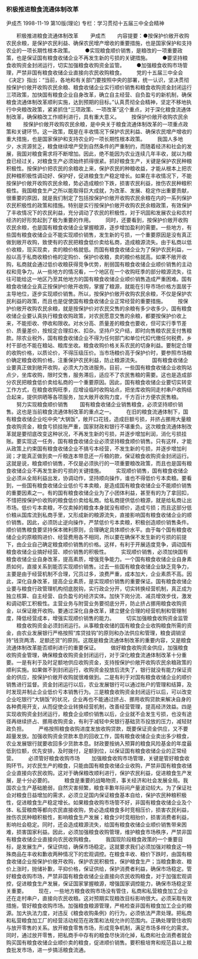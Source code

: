 ### 积极推进粮食流通体制改革
尹成杰
1998-11-19
第10版(理论)
专栏：学习贯彻十五届三中全会精神

　　积极推进粮食流通体制改革
　　尹成杰
　　内容提要：●按保护价敞开收购农民余粮，是保护农民利益、确保农民增产增收的重要措施，也是国家保护和支持农业的一项长期性根本政策。
　　●实现粮食顺价销售，是粮改的一项重要政策，也是保证国有粮食收储企业不再发生新的亏损的关键措施。
　　●要坚持粮食收购资金封闭运行，切实加强粮食收购资金监管。
　　●加强粮食收购市场管理，严禁非国有粮食收储企业直接向农民收购粮食。
　　党的十五届三中全会《决定》指出：“当前，各地和有关部门要按照中央的部署，统一认识，坚决贯彻按保护价敞开收购农民余粮、粮食收储企业实行顺价销售和粮食收购资金封闭运行三项政策，加快国有粮食企业自身改革，确立自主经营、自负盈亏的新机制，确保粮食流通体制改革顺利实施，达到预期的目标。”认真贯彻全会精神，坚定不移地执行中央粮改政策，紧紧抓住“三项政策、一项改革”这个重点，对于深化粮食流通体制改革，确保粮改工作顺利进行，具有重大意义。
　　按保护价敞开收购农民余粮
　　按保护价敞开收购农民余粮，是中央关于粮食流通体制改革的一项重点政策和关键环节。这一政策，既是在丰收情况下保护农民利益、确保农民增产增收的重大措施，也是国家保护和支持农业的一项长期性根本政策。
　　我国人多地少，水资源贫乏，粮食继续增产受到自然条件的严重制约，而随着经济和社会的发展，我国对粮食需求将不断增加。因此，绝不能因为农业连续几年丰收，就以为粮食已经过关，对粮食生产必须始终抓得很紧。抓好粮食生产，关键是保护农民种粮积极性。按保护价把农民的余粮收上来，保护农民的种粮收益，才能从根本上把农民种粮积极性调动好、保护好，促进粮食生产稳定增长。如果在丰收情况下，不能按保护价敞开收购农民余粮，势必造成粮价下跌，损害农民利益，挫伤农民种粮积极性。我国粮食生产之所以能取得巨大成就，为改革、发展、稳定作出重要贡献，很重要的原因，就是我们制定了包括按保护价敞开收购农民余粮在内的一系列保护农民积极性的政策和措施。特别是实行按保护价敞开收购农民余粮政策，有效保护了丰收情况下的农民利益，充分调动了农民的积极性，对于巩固和发展农业和农村经济的好形势起到了极为重要的作用。
　　同时，还要看到，按保护价敞开收购农民余粮，也是国有粮食收储企业掌握粮源，逐步增加盈利的需要。一些地方，有些国有粮食收储企业不能实现顺价销售，发生新的亏损，一个重要原因是没有真正做到敞开收购，致使有的农民把粮食低价卖给私商，造成粮源流失。由于私商以低价收粮，现买现卖，卖的粮价格就低。而国有粮食收储企业为了保护农民利益，一般以高于私商收粮价格的定购价、保护价收粮，卖的粮价格就高。如果不敞开收购，私商就会通过低价收粮获得竞争优势，削弱国有粮食收储企业顺价销售的主动权和竞争力。从一些地方的情况看，一个地区在一个收购旺季的部分粮源流失，往往可能给这一地区乃至其他地方的国有粮食收储企业顺价销售造成严重困难。国有粮食收储企业真正按保护价敞开收购，掌握了粮源，就能在引导市场价格方面居于主导地位，逐步实现顺价销售。所以，按保护价敞开收购农民余粮，不仅是保护农民利益的政策，而且也是促使国有粮食收储企业正常经营的重要措施。
　　按保护价敞开收购农民余粮，就是按保护价对农民交售的余粮有多少收多少。国有粮食收储企业要认真执行粮食收购政策，对农民愿意交售的余粮，都要按保护价收上来，不能拒收、停收和限收。对水分高、质量差的粮食也要收，但可实行季节差价、质量差价，按规定合理扣水、扣杂。坚持户交户结，即时向售粮农民支付售粮款。除农业税外，国有粮食收储企业不得为任何部门和单位代扣代缴任何税费，乡村干部也不能在粮站、粮库坐收。粮食收购价格关系农民的切身利益。要制定合理的收购价格，以质论价，不得压级压价。当市场粮价高于保护价时，要参照市场粮价确定粮食收购价格，注重保护农民利益，防止粮源流失。
　　国有粮食收储企业要真正做到敞开收购，必须大力改进服务。目前，一些国有粮食收储企业收购站点少，坐库收购，限时交售，服务滞后，适应不了农民售粮的需要。这也是造成部分农民把粮食低价卖给私商的一个重要原因。因此，国有粮食收储企业要切实转变工作方式，在粮食收购旺季，应增设临时收购站点，把坐库收购同走村串户收购结合起来，提供烘晒等各项服务，加大敞开收购力度，千方百计方便农民售粮。
　　努力实现粮食顺价销售
　　国有粮食收储企业销售粮食，必须坚持顺价销售。这也是当前粮食流通体制改革的重点之一。
　　在旧的粮食流通体制下，国有粮食收储企业吃中央“大锅饭”，敞开口花钱，造成巨额亏损，并挤占挪用大量粮食收购资金，粮食亏损挂账严重，国家财政和银行不堪重负。这次粮食流通体制改革就是要彻底改变这种状况，不再发生新的亏损，并逐步增加利润，消化亏损挂账。要实现这一任务，国有粮食收储企业必须坚持粮食顺价销售。只有这样，才能从政策上约束国有粮食收储企业不搞亏本经营，不发生新的亏损，并逐步增加利润；才能真正做到卖一斤粮连本带息还一斤粮的款，保证粮食收购资金封闭运行。这就是说，粮食顺价销售，不仅是必须执行的一项重要粮改政策，而且也是国有粮食收储企业不再发生新的亏损的关键措施。
　　实现顺价销售，国有粮食收储企业必须从全局利益出发，协调动作，坚持顺向操作，谁也不得低价亏本卖粮。要看到，一些国有粮食收储企业低价亏本卖粮，是造成国有粮食收储企业不能顺价销售的重要因素之一。有的国有粮食收储企业为了小团体利益，甚至有的为了拿回扣，不惜把按保护价收购的粮食低价卖给私商。给私商提供低价粮源，就是给私商让出市场。低价亏本卖粮，不仅卖掉的粮食本身就没有顺价，造成亏损；而且这部分低价粮从国库流到私商手里，又形成新的粮源流失，直接影响国有粮食收储企业的顺价销售。因此，必须防止逆向操作，严禁低价亏本卖粮，积极创造顺价销售条件。顺价销售粮食要坚持保本微利原则，合理确定具体顺价水平。由于每个国有粮食收储企业的原粮购进价、经营费用各不相同，所以要在确保不发生新的亏损的前提下，由企业自己确定粮食顺价销售的价格。这样，有利于开展适度竞争，调动国有粮食收储企业搞好经营、顺价销售的积极性。
　　实现顺价销售，必须加快国有粮食收储企业自身改革，提高素质，增强竞争能力。一个国有粮食收储企业自身素质如何，直接关系到能否实现顺价销售。过去一些国有粮食收储企业缺乏竞争力，主要是由于经营机制不合理，冗员过多，浪费严重，成本加大，企业素质不高。因此，深化自身改革，提高企业素质，是实现顺价销售的重要保证。国有粮食收储企业要与粮食行政管理机构彻底脱钩，实行政企分开，切实转换经营机制，真正成为独立核算、自主经营、自负盈亏的经济实体。加快下岗分流、减员增效步伐，激发和调动职工积极性。主营业务与附营业务要彻底分开，防止挤占挪用粮食收购资金，以保证敞开收购。要通过深化自身改革，建立健全合理的经营机制和管理制度，降低经营成本，增强实现顺价销售的能力。
　　切实加强粮食收购资金监管
　　粮食收购资金必须封闭运行。从事粮食收储的国有粮食企业收购粮食所需的资金，由农业发展银行严格按照“库贷挂钩”的原则和办法供应和管理，粮食调销坚持“钱货两清、足额还贷”的原则。这既是粮食流通体制改革的重要内容，又是粮食流通体制改革能否顺利进行的重要保证。
　　做好粮食收购资金供应，加强粮食收购资金管理，确保粮食收购资金封闭运行，对于深化粮食流通体制改革十分重要。一是有利于及时足额地供应收购资金，支持按保护价敞开收购农民余粮政策的顺利实施。如果做不到封闭运行，收购资金投放后流失了，银行就没有能力保证资金的供应，按保护价敞开收购就很难做到。二是有利于对国有粮食收储企业的顺价销售进行监督。资金封闭运行以后，农业发展银行可以通过账户的管理和结算，及时发现并制止企业低价亏本销售行为。三是粮食收购资金封闭运行以后，可以改变企业吃银行“大锅饭”的状况，企业再也不能通过挤占、挪用收购贷款来解决自身的各种费用开支，从而促使企业转换经营机制，改善经营管理，提高经济效益。四是实现收购资金封闭运行，粮食企业顺价销售以后，企业就不会发生亏损，也没有途径再继续挤占、挪用收购资金，有利于减轻中央银行基础货币投放的压力，减轻财政负担。
　　严格按照粮食收购进度发放收购贷款，既要保证资金供应，又不要超量发放。加强收购资金贷款本息的回收工作，国有粮食收储企业卖出多少粮食，农业发展银行就要收回多少货款本息。财政要按纳入预算的粮食风险基金的年度最低到位额，优先安排，及时拨付，足额到位，以保证国有粮食收储企业的正常经营。
　　必须管好粮食收购市场
　　加强粮食收购市场管理，关键是管好粮食收购环节。对农民生产的粮食，只能由国有粮食收储企业收购，严禁非国有粮食收储企业直接向农民收购。这对于确保粮改顺利进行，保护农民利益，促进粮食生产发展，是十分必要的。
　　粮食是重要的战略物资，事关经济和社会发展全局。我国农业生产基础脆弱，自然灾害频繁，粮食丰歉年际间产量波动较大。为了保证社会对粮食日益增加的需求，必须立足国内保证粮食基本自给，保护农民种粮积极性，促进粮食生产稳定增长。如果粮食收购市场管不好，非国有粮食收储企业及个体、私营粮商等都向农民直接收购，势必造成粮食多时竞相压价，损害农民利益，挫伤农民种粮积极性，影响粮食生产发展；粮食少时竞相抬价，损害消费者利益，影响社会稳定。同时，还会造成粮源流失，给国有粮食收储企业顺价销售带来困难，损害国家利益。因此，必须加强粮食收购管理，维护粮食市场秩序，严禁非国有粮食收储企业直接向农民收购粮食。
　　我国现阶段粮食政策的一个重要目标，是发展生产，保证供给，确保市场稳定。这就要求我们必须加强对粮食这一特殊商品在丰收和歉收两种情况下的宏观调控。在粮食丰收、粮价下跌时，由国有粮食收储企业按保护价敞开收购，保护农民积极性，保护粮食生产；当粮食歉收、粮价上涨时，抛储补歉，平抑价格，保证供给，保护消费者利益，确保市场稳定。管好粮食收购市场，严禁非国有粮食收储企业直接向农民收购粮食，对于加强宏观调控，促进粮食生产发展，保证国家掌握粮源，增强国家调控能力，确保市场稳定至关重要。
　　现在，一些地方粮食收购市场没有管住，私商和私营粮食加工企业还在走村串户，直接向农民收粮。这对预期实现粮改目标影响很大。必须采取有效措施，管好粮食收购市场。加强粮食粮源管理，严格检查非国有粮食加工企业的粮源。加大执法力度，对违反《粮食收购条例》的行为，必须依法严肃处理。把私商和私营粮食加工厂的经营活动规范在政策和法规允许的范围内。正确处理管住收购与放开零售的关系。放开粮食零售市场，形成竞争机制，满足市场多样化的需求。同时，通过放开零售，把私商手中存有的粮食尽快消化掉，私商和社会消费者就会购买国有粮食收储企业顺价卖的粮食，促进顺价销售。要积极培育和规范县以上粮食批发市场，进一步搞活粮食流通。
